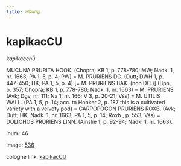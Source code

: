 ```yaml
---
title: कपिकच्छू
---
```


# kapikacCU

<i>kapikacchū̆</i>  <div n="P" /><bot>MUCUNA PRURITA HOOK.</bot> (Chopra; KB 1, p. 778-780; MW; Nadk. 1, <div n="lb" />nr. 1663; PA 1, 5, p. 4; PW) = <bot>M. PRURIENS DC.</bot> (Dutt; DWH 1, p. <div n="lb" />447-450; HK; PA 1, 5, p. 4) [= <bot>M. PRURIENS BAK.</bot> (non <bot>DC.</bot>)] (Bpn, <div n="lb" />p. 357; Chopra; KB 1, p. 778-780; Nadk. 1, nr. 1663) = <bot>M. PRURIENS</bot> <div n="lb" />(Avk; Dgv, nr. 111; Na 1, nr. 166; V 3, p. 20-21; Vśs) = <bot>M. UTILIS <div n="lb" />WALL.</bot> (PA 1, 5, p. 14; acc. to Hooker 2, p. 187 this is a cultivated <div n="lb" />variety with a velvety pod) = <bot>CARPOPOGON PRURIENS ROXB.</bot> (Avk; <div n="lb" />Dutt; HK; Nadk. 1, nr. 1663; PA 1, 5, p. 14; Roxb., p. 553; Vśs) = <div n="lb" /><bot>DOLICHOS PRURIENS LINN.</bot> (Ainslie 1, p. 92-94; Nadk. 1, nr. 1663).

lnum: 46

image: [536](https://www.sanskrit-lexicon.uni-koeln.de/scans/csl-apidev/servepdf.php?dict=snp&page=536)

cologne link: [kapikacCU](https://sanskrit-lexicon.uni-koeln.de/scans/csl-apidev/getword.php?dict=snp&key=kapikacCU)

